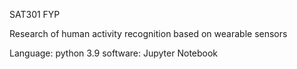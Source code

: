 SAT301 FYP

Research of human activity recognition based on wearable sensors

Language: python 3.9
software: Jupyter Notebook

